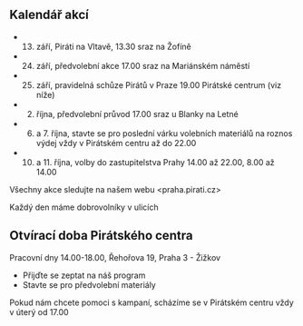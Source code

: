 Kalendář akcí
---------------

  * 13. září, Piráti na Vltavě, 
    13.30 sraz na Žofíně 

  * 24. září, předvolební akce 
    17.00 sraz na Mariánském náměstí

  * 25. září, pravidelná schůze Pirátů v Praze
    19.00 Pirátské centrum (viz níže)

  * 2. října, předvolební průvod
    17.00 sraz u Blanky na Letné

  * 6. a 7. října, stavte se pro poslední várku volebních materiálů na roznos
    výdej vždy v Pirátském centru až do 22.00

  * 10. a 11. října, volby do zastupitelstva Prahy
    14.00 až 22.00, 8.00 až 14.00

Všechny akce sledujte na našem webu <praha.pirati.cz>

Každý den máme dobrovolníky v ulicích

Otvírací doba Pirátského centra
-------------------------------

Pracovní dny 14.00-18.00, Řehořova 19, Praha 3 - Žižkov

* Přijďte se zeptat na náš program
* Stavte se pro předvolební materiály

Pokud nám chcete pomoci s kampaní, scházíme se v Pirátském centru vždy v úterý od 17.00

